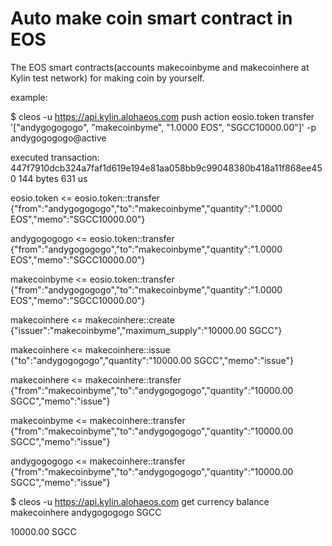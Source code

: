 # Auto make coin smart contract in EOS
The EOS smart contracts(accounts makecoinbyme and makecoinhere at Kylin test network) for making coin by yourself.

example:

$ cleos -u https://api.kylin.alohaeos.com push action eosio.token transfer '["andygogogogo", "makecoinbyme", "1.0000 EOS", "SGCC10000.00"]' -p andygogogogo@active

executed transaction: 447f7910dcb324a7faf1d619e194e81aa058bb9c99048380b418a11f868ee450  144 bytes  631 us

   eosio.token <= eosio.token::transfer        {"from":"andygogogogo","to":"makecoinbyme","quantity":"1.0000 EOS","memo":"SGCC10000.00"}
   
  andygogogogo <= eosio.token::transfer        {"from":"andygogogogo","to":"makecoinbyme","quantity":"1.0000 EOS","memo":"SGCC10000.00"}
  
  makecoinbyme <= eosio.token::transfer        {"from":"andygogogogo","to":"makecoinbyme","quantity":"1.0000 EOS","memo":"SGCC10000.00"}
  
  makecoinhere <= makecoinhere::create         {"issuer":"makecoinbyme","maximum_supply":"10000.00 SGCC"}
  
  makecoinhere <= makecoinhere::issue          {"to":"andygogogogo","quantity":"10000.00 SGCC","memo":"issue"}
  
  makecoinhere <= makecoinhere::transfer       {"from":"makecoinbyme","to":"andygogogogo","quantity":"10000.00 SGCC","memo":"issue"}
  
  makecoinbyme <= makecoinhere::transfer       {"from":"makecoinbyme","to":"andygogogogo","quantity":"10000.00 SGCC","memo":"issue"}
  
  andygogogogo <= makecoinhere::transfer       {"from":"makecoinbyme","to":"andygogogogo","quantity":"10000.00 SGCC","memo":"issue"}

$ cleos -u https://api.kylin.alohaeos.com get currency balance makecoinhere andygogogogo SGCC

10000.00 SGCC

